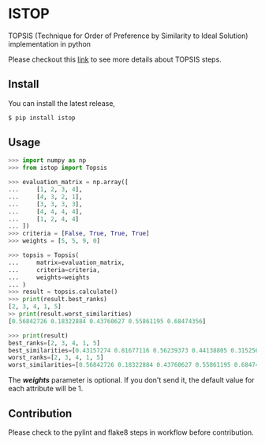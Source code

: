 # ISTOP
TOPSIS (Technique for Order of Preference by Similarity to Ideal Solution) implementation in python

Please checkout this [link](https://en.wikipedia.org/wiki/TOPSIS#TOPSIS_method) to see more details
about TOPSIS steps. 

## Install

You can install the latest release,

```zsh
$ pip install istop
```

## Usage

```python
>>> import numpy as np
>>> from istop import Topsis

>>> evaluation_matrix = np.array([
...     [1, 2, 3, 4],
...     [4, 3, 2, 1],
...     [3, 3, 3, 3],
...     [4, 4, 4, 4],
...     [1, 2, 4, 4]
... ])
>>> criteria = [False, True, True, True]
>>> weights = [5, 5, 9, 0]

>>> topsis = Topsis(
...     matrix=evaluation_matrix,
...     criteria=criteria,
...     weights=weights
... )
>>> result = topsis.calculate()
>>> print(result.best_ranks)
[2, 3, 4, 1, 5]
>> print(result.worst_similarities)
[0.56842726 0.18322884 0.43760627 0.55861195 0.68474356]

>>> print(result)
best_ranks=[2, 3, 4, 1, 5]
best_similarities=[0.43157274 0.81677116 0.56239373 0.44138805 0.31525644]
worst_ranks=[2, 3, 4, 1, 5]
worst_similarities=[0.56842726 0.18322884 0.43760627 0.55861195 0.68474356]
```

The **_weights_** parameter is optional. 
If you don't send it, the default value for each attribute will be 1.

## Contribution

Please check to the pylint and flake8 steps in workflow before contribution.
